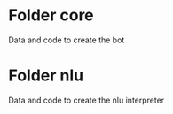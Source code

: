 # Folder core #
Data and code to create the bot

# Folder nlu #
Data and code to create the nlu interpreter
